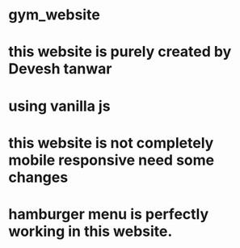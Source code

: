 # gym_website
# this website is purely created by Devesh tanwar
# using vanilla js
# this website is not completely mobile responsive need some changes
# hamburger menu is perfectly working in this website.
